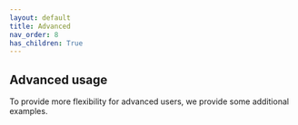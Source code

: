 ```yaml
---
layout: default
title: Advanced
nav_order: 8
has_children: True
---
```


## Advanced usage

To provide more flexibility for advanced users, we provide some additional examples.
